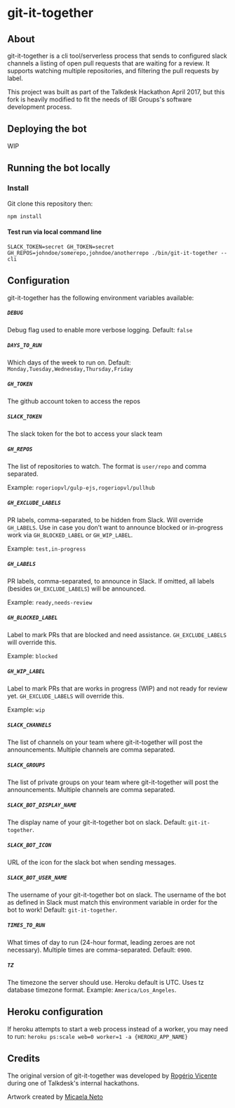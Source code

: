 # git-it-together

## About

git-it-together is a cli tool/serverless process that sends to configured slack channels a listing of open pull requests that are waiting for a review. It supports watching multiple repositories, and filtering the pull requests by label.

This project was built as part of the Talkdesk Hackathon April 2017, but this fork is heavily modified to fit the needs of IBI Groups's software development process.

## Deploying the bot

WIP

## Running the bot locally

### Install

Git clone this repository then:

    npm install

#### Test run via local command line

    SLACK_TOKEN=secret GH_TOKEN=secret GH_REPOS=johndoe/somerepo,johndoe/anotherrepo ./bin/git-it-together --cli

## Configuration

git-it-together has the following environment variables available:

##### `DEBUG`

Debug flag used to enable more verbose logging. Default: `false`

##### `DAYS_TO_RUN`

Which days of the week to run on. Default: `Monday,Tuesday,Wednesday,Thursday,Friday`

##### `GH_TOKEN`

The github account token to access the repos

##### `SLACK_TOKEN`

The slack token for the bot to access your slack team

##### `GH_REPOS`

The list of repositories to watch. The format is `user/repo` and comma separated.

Example: `rogeriopvl/gulp-ejs,rogeriopvl/pullhub`

##### `GH_EXCLUDE_LABELS`

PR labels, comma-separated, to be hidden from Slack. Will override `GH_LABELS`. Use in case you don’t want to announce blocked or in-progress work via `GH_BLOCKED_LABEL` or `GH_WIP_LABEL`.

Example: `test,in-progress`

##### `GH_LABELS`

PR labels, comma-separated, to announce in Slack. If omitted, all labels (besides `GH_EXCLUDE_LABELS`) will be announced.

Example: `ready,needs-review`

##### `GH_BLOCKED_LABEL`

Label to mark PRs that are blocked and need assistance. `GH_EXCLUDE_LABELS` will override this.

Example: `blocked`

##### `GH_WIP_LABEL`

Label to mark PRs that are works in progress (WIP) and not ready for review yet. `GH_EXCLUDE_LABELS` will override this.

Example: `wip`

##### `SLACK_CHANNELS`

The list of channels on your team where git-it-together will post the announcements. Multiple channels are comma separated.

##### `SLACK_GROUPS`

The list of private groups on your team where git-it-together will post the announcements. Multiple channels are comma separated.

##### `SLACK_BOT_DISPLAY_NAME`

The display name of your git-it-together bot on slack.  Default: `git-it-together`.

##### `SLACK_BOT_ICON`

URL of the icon for the slack bot when sending messages.

##### `SLACK_BOT_USER_NAME`

The username of your git-it-together bot on slack.  The username of the bot as defined in Slack must match this environment variable in order for the bot to work!  Default: `git-it-together`.

##### `TIMES_TO_RUN`

What times of day to run (24-hour format, leading zeroes are not necessary). Multiple times are comma-separated. Default: `0900`.

##### `TZ`

The timezone the server should use. Heroku default is UTC. Uses tz database timezone format. Example: `America/Los_Angeles`.

## Heroku configuration

If heroku attempts to start a web process instead of a worker, you may need to run: `heroku ps:scale web=0 worker=1 -a {HEROKU_APP_NAME}`

## Credits

The original version of git-it-together was developed by [Rogério Vicente](https://github.com/rogeriopvl) during one of Talkdesk's internal hackathons.

Artwork created by [Micaela Neto](https://cargocollective.com/micaelaneto)
